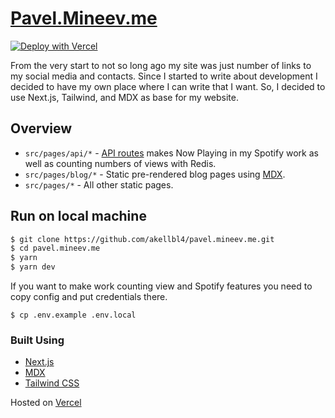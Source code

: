 # [Pavel.Mineev.me](https://pavel.mineev.me)

[![Deploy with Vercel](https://vercel.com/button)](https://vercel.com/new/git/external?repository-url=https%3A%2F%2Fgithub.com%2Fakellbl4%2Fpavel.mineev.me)

From the very start to not so long ago my site was just number of links to my social media and contacts. Since I started to write about development I decided to have my own place where I can write that I want. So, I decided to use Next.js, Tailwind, and MDX as base for my website.

## Overview

- `src/pages/api/*` - [API routes](https://nextjs.org/docs/api-routes/introduction) makes Now Playing in my Spotify work as well as counting numbers of views with Redis.
- `src/pages/blog/*` - Static pre-rendered blog pages using [MDX](https://github.com/mdx-js/mdx).
- `src/pages/*` - All other static pages.

## Run on local machine

```bash
$ git clone https://github.com/akellbl4/pavel.mineev.me.git
$ cd pavel.mineev.me
$ yarn
$ yarn dev
```
If you want to make work counting view and Spotify features you need to copy config and put credentials there.
```
$ cp .env.example .env.local
```

### Built Using

- [Next.js](https://nextjs.org/)
- [MDX](https://github.com/mdx-js/mdx)
- [Tailwind CSS](https://tailwindcss.com/)

Hosted on [Vercel](https://vercel.com)
